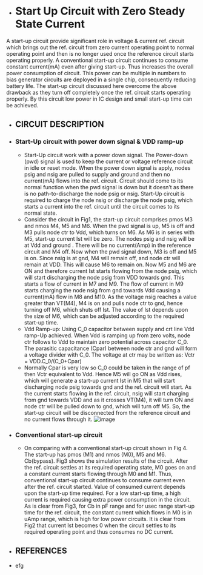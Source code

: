 - # Start Up Circuit with Zero Steady State Current
A start-up circuit provide significant role in voltage &amp; current ref. circuit which brings out the ref. circuit from zero current operating point to normal operating point and then is no longer used once the reference circuit starts operating properly. A conventional start-up circuit continues to consume constant current(mA) even after giving start-up. Thus increases the overall power consumption of circuit. This power can be multiple in numbers to bias generator circuits are deployed in a single chip, consequently reducing battery life. The start-up circuit discussed here overcome the above drawback as they turn off completely once the ref. circuit starts operating properly. By this circuit low power in IC design and small start-up time can be achieved.
- ## CIRCUIT DESCRIPTION
- ### Start-Up circuit with power down signal & VDD ramp-up
  - Start-Up circuit work with a power down signal. The Power-down (pwd) signal is used to keep the current or voltage reference circuit in idle or reset mode. When the power down     signal is apply, nodes psig and nsig are pulled to supply and ground and then no current(mA) flows into the ref. circuit. Circuit should come to its normal function when the pwd   signal is down but it doesn’t as there is no path-to-discharge the node psig or nsig. Start-Up circuit is required to charge the node nsig or discharge the node psig, which       starts a current into the ref. circuit until the circuit comes to its normal state.
  - Consider the circuit in Fig1, the start-up circuit comprises pmos M3 and nmos M4, M5 and M6. When the pwd signal is up, M5 is off and M3 pulls node ctr to Vdd, which turns on     M6. As M6 is in series with M5, start-up current Ist will be zero. The nodes psig and nsig will be at Vdd and ground . There will be no current(Amp) in the reference circuit       and M4 off. Now when the pwd signal down, M3 is off and M5 is on. Since nsig is at gnd, M4 will remain off, and node ctr will remain at VDD. This will cause M6 to remain on. Now   M5 and M6 are ON and therefore current Ist starts flowing from the node psig, which will start discharging the node psig from VDD towards gnd. This starts a flow of current in     M7 and M9. The flow of current in M9 starts charging the node nsig from gnd towards Vdd causing a current(mA) flow in M8 and M10. As the voltage nsig reaches a value greater       than VT(M4), M4 is on and pulls node ctr to gnd, hence turning off M6, which shuts off Ist. The value of Ist depends upon the size of M6, which can be adjusted according to the   required start-up time.
  - Vdd Ramp-up: Using C_0 capacitor between supply and crt line Vdd ramp-Up achieved. When Vdd is ramping up from zero volts, node ctr follows to Vdd to maintain zero potential across capacitor C_0. The parasitic capacitance (Cpar) between node ctr and gnd will form a voltage divider with C_0. The voltage at ctr may be written as:
Vctr = VDD.C_0/(C_0+Cpar)
  - Normally Cpar is very low so C_0 could be taken in the range of pf then Vctr equivalent to Vdd. Hence M5 will go ON as Vdd rises, which will generate a start-up current Ist in M5 that will start discharging node psig towards gnd and the ref. circuit will start. As the current starts flowing in the ref. circuit, nsig will start charging from gnd towards VDD and as it crosses VT(M4), it will turn ON and node ctr will be pulled down to gnd, which will turn off M5. So, the start-up circuit will be disconnected from the reference circuit and no current flows through it.
![image](https://user-images.githubusercontent.com/81389879/155842296-f0b8bdfb-f49c-4c77-863b-9d83e199e1cf.png)



- ### Conventional start-up circuit
  - On comparing with a conventional start-up circuit shown in Fig 4. The start-up has pmos (M1) and nmos (M0), M5 and M6. Cb(bypass). Fig3 shows the simulation results of the circuit. After the ref. circuit settles at its required operating state, M0 goes on and a constant current starts flowing through M0 and M1. Thus, conventional start-up circuit continues to consume current even after the ref. circuit started. Value of consumed current depends upon the start-up time required. For a low start-up time, a high current is required causing extra power consumption in the circuit. As is clear from Fig3, for Cb in pF range and for usec range start-up time for the ref. circuit, the constant current which flows in M0 is in uAmp range, which is high for low power circuits. It is clear from Fig2 that current Ist becomes 0 when the circuit settles to its required operating point and thus consumes no DC current.

- ## REFERENCES
- efg

